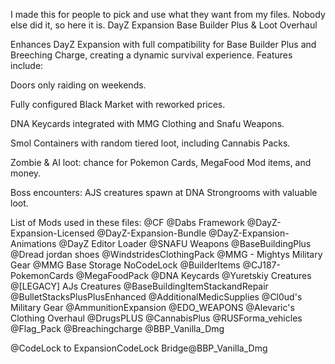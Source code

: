 I made this for people to pick and use what they want from my files. Nobody else did it, so here it is. 
DayZ Expansion Base Builder Plus & Loot Overhaul

Enhances DayZ Expansion with full compatibility for Base Builder Plus and Breeching Charge, creating a dynamic survival experience. Features include:

Doors only raiding on weekends.

Fully configured Black Market with reworked prices.

DNA Keycards integrated with MMG Clothing and Snafu Weapons.

Smol Containers with random tiered loot, including Cannabis Packs.

Zombie & AI loot: chance for Pokemon Cards, MegaFood Mod items, and money.

Boss encounters: AJS creatures spawn at DNA Strongrooms with valuable loot.

List of Mods used in these files:
 @CF
 @Dabs Framework
 @DayZ-Expansion-Licensed
 @DayZ-Expansion-Bundle
 @DayZ-Expansion-Animations
 @DayZ Editor Loader
 @SNAFU Weapons
 @BaseBuildingPlus
 @Dread jordan shoes
 @WindstridesClothingPack
 @MMG - Mightys Military Gear
 @MMG Base Storage NoCodeLock
 @BuilderItems
 @CJ187-PokemonCards
 @MegaFoodPack
 @DNA Keycards
 @Yuretskiy Creatures
 @[LEGACY] AJs Creatures
 @BaseBuildingItemStackandRepair
 @BulletStacksPlusPlusEnhanced
 @AdditionalMedicSupplies
 @Cl0ud's Military Gear
 @AmmunitionExpansion
 @EDO_WEAPONS
 @Alevaric's Clothing Overhaul
 @DrugsPLUS
 @CannabisPlus
 @RUSForma_vehicles
 @Flag_Pack
 @Breachingcharge
 @BBP_Vanilla_Dmg

 @CodeLock to ExpansionCodeLock Bridge@BBP_Vanilla_Dmg
